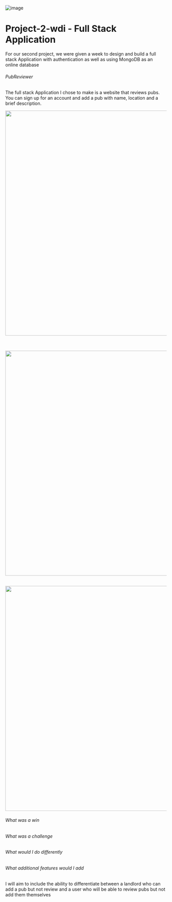 

![image](https://ga-dash.s3.amazonaws.com/production/assets/logo-9f88ae6c9c3871690e33280fcf557f33.png)

# Project-2-wdi - Full Stack Application

For our second project, we were given a week to design and build a full stack Application with authentication as well as using MongoDB as an online database

###### PubReviewer

The full stack Application I chose to make is a website that reviews pubs. You can sign up for an account and add a pub with name, location and a brief description.


<img src="" width="700">


######

```

```

<img src="" width="700">


######

<img src="" width="700">

###### What was a win

###### What was a challenge

###### What would I do differently

###### What additional features would I add
I will aim to include the ability to differentiate between a landlord who can add a pub but not review and a user who will be able to review pubs but not add them themselves
